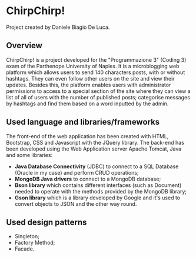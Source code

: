 # ChirpChirp!
Project created by Daniele Biagio De Luca.
## Overview
ChirpChirp! is a project developed for the "Programmazione 3" (Coding 3) exam of the Parthenope University of Naples. It is a microblogging web platform which allows users to send 140 characters posts, with or without hashtags. They can even follow other users on the site and view their updates. Besides this, the platform enables users with administrator permissions to access to a special section of the site where they can view a list of all of users with the number of published posts; categorise messages by hashtags and find them based on a word inputted by the admin.
## Used language and libraries/frameworks
The front-end of the web application has been created with HTML, Bootstrap, CSS and Javascript with the JQuery library. The back-end has been developed using the Web Application server Apache Tomcat, Java and some libraries:
* **Java Database Connectivity** (JDBC) to connect to a SQL Database (Oracle in my case) and perform CRUD operations;
* **MongoDB Java drivers** to connect to a MongoDB database;
* **Bson library** which contains different interfaces (such as Document) needed to operate with the methods provided by the MongoDB library;
* **Gson library** which is a library developed by Google and it's used to convert objects to JSON and the other way round.
## Used design patterns
* Singleton;
* Factory Method;
* Facade.
